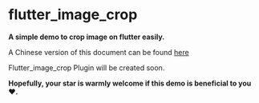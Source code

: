 # flutter_image_crop

**A simple demo to crop image on flutter easily.** 

A Chinese version of this document can be found [here](https://github.com/nijiehaha/flutter_image_crop/blob/main/README_CN.md)
 
Flutter_image_crop Plugin will be created soon.

**Hopefully, your star is warmly welcome if this demo is beneficial to you ❤️.**
